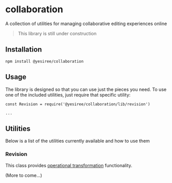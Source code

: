 # collaboration
A collection of utilities for managing collaborative editing experiences online

> This library is still under construction

## Installation

```
npm install @yesiree/collaboration
```

## Usage
The library is designed so that you can use just the pieces you need. To use one of the included utilities, just require that specific utility:

```
const Revision = require('@yesiree/collaboration/lib/revision')

...
```

## Utilities

Below is a list of the utilities currently available and how to use them

### Revision

This class provides [operational transformation](https://en.wikipedia.org/wiki/Operational_transformation) functionality.

(More to come...)
